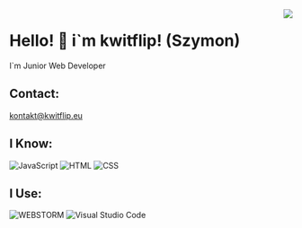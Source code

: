 <img align='right' src="https://github-readme-stats.vercel.app/api?username=donkwitflip&theme=blue-green"> 

# Hello! 👋 i`m kwitflip! (Szymon)

I`m Junior Web Developer
## Contact:

kontakt@kwitflip.eu
## I Know:

![JavaScript](https://img.shields.io/badge/javascript-%23323330.svg?style=for-the-badge&logo=javascript&logoColor=%23F7DF1E)
![HTML](https://img.shields.io/badge/html-%23E34F26.svg?style=for-the-badge&logo=html5&logoColor=white)
![CSS](https://img.shields.io/badge/css-%231572B6.svg?style=for-the-badge&logo=css3&logoColor=white)
## I Use:

![WEBSTORM](https://img.shields.io/badge/WEBSTORM-000000.svg?style=for-the-badge&logo=intellij-idea&logoColor=white)
![Visual Studio Code](https://img.shields.io/badge/Visual_Studio_Code-0078D4?style=for-the-badge&logo=visual%20studio%20code&logoColor=white)
